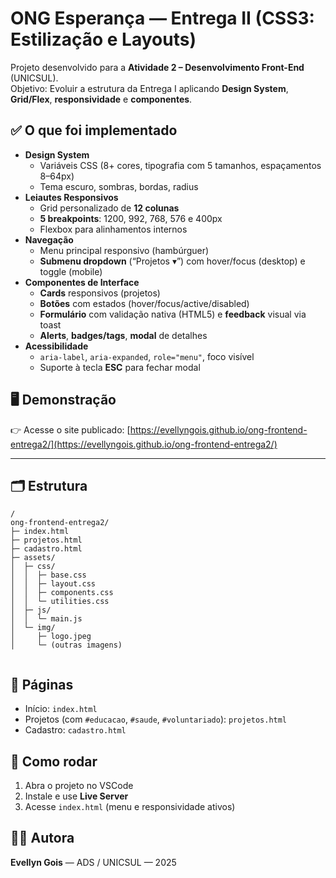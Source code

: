 # ONG Esperança — Entrega II (CSS3: Estilização e Layouts)

Projeto desenvolvido para a **Atividade 2 – Desenvolvimento Front-End** (UNICSUL).  
Objetivo: Evoluir a estrutura da Entrega I aplicando **Design System**, **Grid/Flex**, **responsividade** e **componentes**.

## ✅ O que foi implementado

- **Design System**
  - Variáveis CSS (8+ cores, tipografia com 5 tamanhos, espaçamentos 8–64px)
  - Tema escuro, sombras, bordas, radius
- **Leiautes Responsivos**
  - Grid personalizado de **12 colunas**
  - **5 breakpoints**: 1200, 992, 768, 576 e 400px
  - Flexbox para alinhamentos internos
- **Navegação**
  - Menu principal responsivo (hambúrguer)
  - **Submenu dropdown** (“Projetos ▾”) com hover/focus (desktop) e toggle (mobile)
- **Componentes de Interface**
  - **Cards** responsivos (projetos)
  - **Botões** com estados (hover/focus/active/disabled)
  - **Formulário** com validação nativa (HTML5) e **feedback** visual via toast
  - **Alerts**, **badges/tags**, **modal** de detalhes
- **Acessibilidade**
  - `aria-label`, `aria-expanded`, `role="menu"`, foco visível
  - Suporte à tecla **ESC** para fechar modal
 
## 🖥️ Demonstração  
👉 Acesse o site publicado: [https://evellyngois.github.io/ong-frontend-entrega2/](https://evellyngois.github.io/ong-frontend-entrega2/)

---

## 🗂️ Estrutura

<pre><code>/
ong-frontend-entrega2/
├─ index.html
├─ projetos.html
├─ cadastro.html
├─ assets/
│  ├─ css/
│  │  ├─ base.css
│  │  ├─ layout.css
│  │  ├─ components.css
│  │  └─ utilities.css
│  ├─ js/
│  │  └─ main.js
│  └─ img/
│     ├─ logo.jpeg
│     └─ (outras imagens)
  </code></pre>

## 🔗 Páginas
- Início: `index.html`
- Projetos (com `#educacao`, `#saude`, `#voluntariado`): `projetos.html`
- Cadastro: `cadastro.html`

## 🚀 Como rodar
1. Abra o projeto no VSCode  
2. Instale e use **Live Server**  
3. Acesse `index.html` (menu e responsividade ativos)

## 👩‍💻 Autora
**Evellyn Gois** — ADS / UNICSUL — 2025
